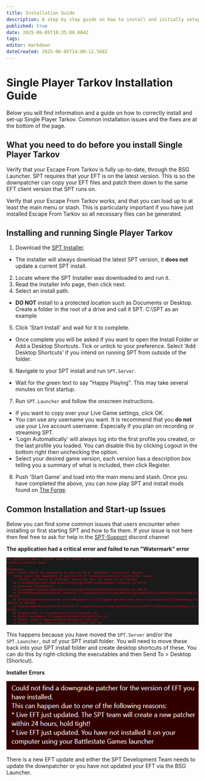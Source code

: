 ```yaml
---
title: Installation Guide
description: A step by step guide on how to install and initially setup Single Player Tarkov.
published: true
date: 2025-06-05T18:35:09.684Z
tags: 
editor: markdown
dateCreated: 2025-06-05T14:00:12.568Z
---
```


# Single Player Tarkov Installation Guide
Below you will find information and a guide on how to correctly install and set-up Single Player Tarkov. Common installation issues and the fixes are at the bottom of the page.


## What you need to do before you install Single Player Tarkov
Verify that your Escape From Tarkov is fully up-to-date, through the BSG Launcher.
SPT requires that your EFT is on the latest version. This is so the downpatcher can copy your EFT files and patch them down to the same EFT client version that SPT runs on.

Verify that your Escape From Tarkov works, and that you can load up to at least the main menu or stash.
This is particularly important if you have just installed Escape From Tarkov so all necessary files can be generated.

## Installing and running Single Player Tarkov
1. Download the [SPT Installer](https://ligma.waffle-lord.net/SPTInstaller.exe). 
- The installer will always download the latest SPT version, it **does not** update a current SPT install.
2. Locate where the SPT Installer was downloaded to and run it.
3. Read the Installer Info page, then click next.
4. Select an install path. 
- **DO NOT** install to a protected location such as Documents or Desktop. Create a folder in the root of a drive and call it SPT. C:\SPT as an example
5. Click 'Start Install' and wait for it to complete.
- Once complete you will be asked if you want to open the Install Folder or Add a Desktop Shortcuts. Tick or untick to your preference. Select 'Add Desktop Shortcuts' if you intend on running SPT from outside of the folder.
6. Navigate to your SPT install and run `SPT.Server`.
- Wait for the green text to say "Happy Playing". This may take several minutes on first startup.
7. Run `SPT.Launcher` and follow the onscreen instructions.
- If you want to copy over your Live Game settings, click OK. 
- You can use any username you want. It is recommend that you **do not** use your Live account username. Especially if you plan on recording or streaming SPT.
- 'Login Automatically' will always log into the first profile you created, or the last profile you loaded. You can disable this by clicking Logout in the bottom right then unchecking the option.
- Select your desired game version, each version has a description box telling you a summary of what is included, then click Register.
8. Push 'Start Game' and load into the main menu and stash.
Once you have completed the above, you can now play SPT and install mods found on [The Forge](https://forge.sp-tarkov.com/).

## Common Installation and Start-up Issues
Below you can find some common issues that users encounter when installing or first starting SPT and how to fix them. If your issue is not here then feel free to ask for help in the [SPT-Support](https://discord.com/channels/875684761291599922/1172730102119944222) discord channel

**The application had a critical error and failed to run "Watermark" error**

![failedshortcuts.png](/failedshortcuts.png)

This happens because you have moved the `SPT.Server` and/or the `SPT.Launcher`, out of your SPT install folder. 
You will need to move these back into your SPT install folder and create desktop shortcuts of these. You can do this by right-clicking the executables and then Send To > Desktop (Shortcut).

**Installer Errors**

![installernewpatch.png](/installernewpatch.png)

There is a new EFT update and either the SPT Development Team needs to update the downpatcher or you have not updated your EFT via the BSG Launcher.